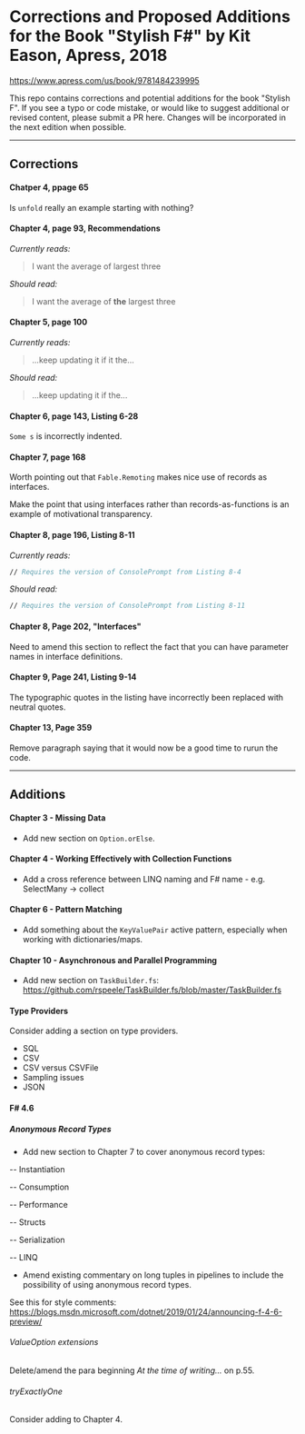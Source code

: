 # Corrections and Proposed Additions for the Book "Stylish F#" by Kit Eason, Apress, 2018

https://www.apress.com/us/book/9781484239995

This repo contains corrections and potential additions for the book "Stylish F". If you see a typo or code mistake, or would like to suggest additional or revised content, please submit a PR here. Changes will be incorporated in the next edition when possible.

---

## Corrections

#### Chatper 4, ppage 65

Is `unfold` really an example starting with nothing?

#### Chapter 4, page 93, Recommendations

*Currently reads:*

> I want the average of largest three

*Should read:*

> I want the average of **the** largest three

#### Chapter 5, page 100

*Currently reads:*

> ...keep updating it if it the...

*Should read:*

> ...keep updating it if the...

#### Chapter 6, page 143, Listing 6-28

`Some s` is incorrectly indented.

#### Chapter 7, page 168

Worth pointing out that `Fable.Remoting` makes nice use of
records as interfaces.

Make the point that using interfaces rather than records-as-functions is an example of motivational transparency.

#### Chapter 8, page 196, Listing 8-11

*Currently reads:*

```fsharp
// Requires the version of ConsolePrompt from Listing 8-4
```

*Should read:*

```fsharp
// Requires the version of ConsolePrompt from Listing 8-11
```

#### Chapter 8, Page 202, "Interfaces"

Need to amend this section to reflect the fact that you can have parameter names in interface definitions.

#### Chapter 9, Page 241, Listing 9-14

The typographic quotes in the listing have incorrectly been replaced with neutral quotes.

#### Chapter 13, Page 359

Remove paragraph saying that it would now be a good time to rurun the code.

---

## Additions

#### Chapter 3 - Missing Data

- Add new section on `Option.orElse`.

#### Chapter 4 - Working Effectively with Collection Functions

- Add a cross reference between LINQ naming and F# name - e.g. SelectMany -> collect

#### Chapter 6 - Pattern Matching

- Add something about the `KeyValuePair` active pattern, especially when working with dictionaries/maps.

#### Chapter 10 - Asynchronous and Parallel Programming

- Add new section on `TaskBuilder.fs`: https://github.com/rspeele/TaskBuilder.fs/blob/master/TaskBuilder.fs

#### Type Providers

Consider adding a section on type providers.

- SQL
- CSV
- CSV versus CSVFile
- Sampling issues
- JSON

#### F# 4.6

##### Anonymous Record Types

- Add new section to Chapter 7 to cover anonymous record types:


-- Instantiation


-- Consumption


-- Performance


-- Structs


-- Serialization


-- LINQ

- Amend existing commentary on long tuples in pipelines to include the
possibility of using anonymous record types.

See this for style comments: https://blogs.msdn.microsoft.com/dotnet/2019/01/24/announcing-f-4-6-preview/

###### ValueOption extensions

Delete/amend the para beginning *At the time of writing...* on p.55.


###### tryExactlyOne

Consider adding to Chapter 4.
